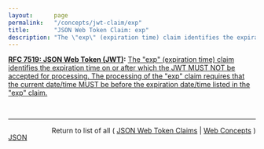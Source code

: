 ```yaml
---
layout:      page
permalink:   "/concepts/jwt-claim/exp"
title:       "JSON Web Token Claim: exp"
description: "The \"exp\" (expiration time) claim identifies the expiration time on or after which the JWT MUST NOT be accepted for processing. The processing of the \"exp\" claim requires that the current date/time MUST be before the expiration date/time listed in the \"exp\" claim."
---
```


**[RFC 7519: JSON Web Token (JWT)](/specs/IETF/RFC/7519 "JSON Web Token (JWT) is a compact, URL-safe means of representing claims to be transferred between two parties. The claims in a JWT are encoded as a JSON object that is used as the payload of a JSON Web Signature (JWS) structure or as the plaintext of a JSON Web Encryption (JWE) structure, enabling the claims to be digitally signed or integrity protected with a Message Authentication Code (MAC) and/or encrypted."):** [The "exp" (expiration time) claim identifies the expiration time on or after which the JWT MUST NOT be accepted for processing. The processing of the "exp" claim requires that the current date/time MUST be before the expiration date/time listed in the "exp" claim.](http://tools.ietf.org/html/rfc7519#section-4.1.4 "Read documentation for JSON Web Token Claim &#34;exp&#34;")

<br/>
<hr/>

<p style="float : left"><a href="./exp.json" title="JSON representing this particular Web Concept value">JSON</a></p>
<p style="text-align: right">Return to list of all ( <a href="../jwt-claims">JSON Web Token Claims</a> | <a href="../">Web Concepts</a> )</p>
